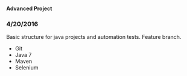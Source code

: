 #### Advanced Project

### 4/20/2016

Basic structure for java projects and automation tests. Feature branch.

* Git
* Java 7
* Maven
* Selenium


